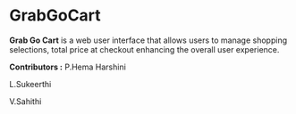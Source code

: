 # GrabGoCart
**Grab Go Cart** is a web user interface that allows users to manage shopping selections, total price at checkout enhancing  the overall user experience.

**Contributors :**
P.Hema Harshini

L.Sukeerthi

V.Sahithi
